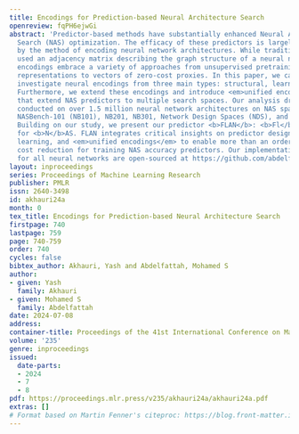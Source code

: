 ```yaml
---
title: Encodings for Prediction-based Neural Architecture Search
openreview: fqPH6ejwGi
abstract: 'Predictor-based methods have substantially enhanced Neural Architecture
  Search (NAS) optimization. The efficacy of these predictors is largely influenced
  by the method of encoding neural network architectures. While traditional encodings
  used an adjacency matrix describing the graph structure of a neural network, novel
  encodings embrace a variety of approaches from unsupervised pretraining of latent
  representations to vectors of zero-cost proxies. In this paper, we categorize and
  investigate neural encodings from three main types: structural, learned, and score-based.
  Furthermore, we extend these encodings and introduce <em>unified encodings</em>,
  that extend NAS predictors to multiple search spaces. Our analysis draws from experiments
  conducted on over 1.5 million neural network architectures on NAS spaces such as
  NASBench-101 (NB101), NB201, NB301, Network Design Spaces (NDS), and TransNASBench-101.
  Building on our study, we present our predictor <b>FLAN</b>: <b>Fl</b>ow <b>A</b>ttention
  for <b>N</b>AS. FLAN integrates critical insights on predictor design, transfer
  learning, and <em>unified encodings</em> to enable more than an order of magnitude
  cost reduction for training NAS accuracy predictors. Our implementation and encodings
  for all neural networks are open-sourced at https://github.com/abdelfattah-lab/flan_nas.'
layout: inproceedings
series: Proceedings of Machine Learning Research
publisher: PMLR
issn: 2640-3498
id: akhauri24a
month: 0
tex_title: Encodings for Prediction-based Neural Architecture Search
firstpage: 740
lastpage: 759
page: 740-759
order: 740
cycles: false
bibtex_author: Akhauri, Yash and Abdelfattah, Mohamed S
author:
- given: Yash
  family: Akhauri
- given: Mohamed S
  family: Abdelfattah
date: 2024-07-08
address:
container-title: Proceedings of the 41st International Conference on Machine Learning
volume: '235'
genre: inproceedings
issued:
  date-parts:
  - 2024
  - 7
  - 8
pdf: https://proceedings.mlr.press/v235/akhauri24a/akhauri24a.pdf
extras: []
# Format based on Martin Fenner's citeproc: https://blog.front-matter.io/posts/citeproc-yaml-for-bibliographies/
---
```

